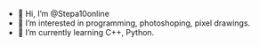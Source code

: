 - 👋 Hi, I’m @Stepa10online
- 👀 I’m interested in programming, photoshoping, pixel drawings.
- 🌱 I’m currently learning C++, Python.

<!---
- 💞️ I’m looking to collaborate on ...
- 📫 How to reach me ...
Stepa10online/Stepa10online is a ✨ special ✨ repository because its `README.md` (this file) appears on your GitHub profile.
You can click the Preview link to take a look at your changes.
--->
